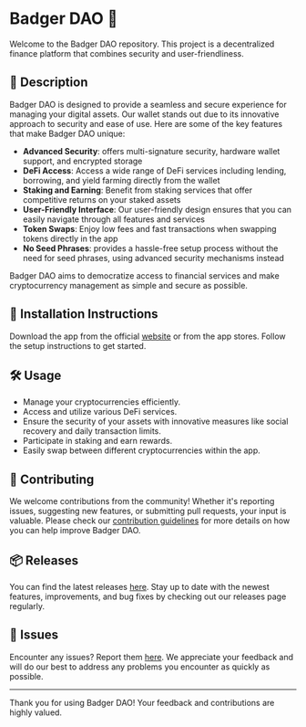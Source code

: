 
# Badger DAO 🚀

Welcome to the Badger DAO repository. This project is a decentralized finance platform that combines security and user-friendliness.

## 📜 Description

Badger DAO is designed to provide a seamless and secure experience for managing your digital assets. Our wallet stands out due to its innovative approach to security and ease of use. Here are some of the key features that make Badger DAO unique:

- **Advanced Security**: offers multi-signature security, hardware wallet support, and encrypted storage
- **DeFi Access**: Access a wide range of DeFi services including lending, borrowing, and yield farming directly from the wallet
- **Staking and Earning**: Benefit from staking services that offer competitive returns on your staked assets
- **User-Friendly Interface**: Our user-friendly design ensures that you can easily navigate through all features and services
- **Token Swaps**: Enjoy low fees and fast transactions when swapping tokens directly in the app
- **No Seed Phrases**: provides a hassle-free setup process without the need for seed phrases, using advanced security mechanisms instead

Badger DAO aims to democratize access to financial services and make cryptocurrency management as simple and secure as possible.

## 🚀 Installation Instructions

Download the app from the official [website](https://www.example.com) or from the app stores. Follow the setup instructions to get started.

## 🛠️ Usage

- Manage your cryptocurrencies efficiently.
- Access and utilize various DeFi services.
- Ensure the security of your assets with innovative measures like social recovery and daily transaction limits.
- Participate in staking and earn rewards.
- Easily swap between different cryptocurrencies within the app.

## 🤝 Contributing

We welcome contributions from the community! Whether it's reporting issues, suggesting new features, or submitting pull requests, your input is valuable. Please check our [contribution guidelines](../../contributing) for more details on how you can help improve Badger DAO.

## 📦 Releases

You can find the latest releases [here](../../releases). Stay up to date with the newest features, improvements, and bug fixes by checking out our releases page regularly.

## 🐛 Issues

Encounter any issues? Report them [here](../../issues). We appreciate your feedback and will do our best to address any problems you encounter as quickly as possible.

---

Thank you for using Badger DAO! Your feedback and contributions are highly valued.
